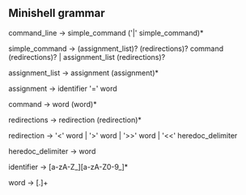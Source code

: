 ## Minishell grammar

command_line		-> simple_command ('|' simple_command)*

simple_command		-> (assignment_list)? (redirections)? command (redirections)?
					|	assignment_list (redirections)?

assignment_list		-> assignment (assignment)*

assignment			-> identifier '=' word

command				-> word (word)*

redirections		-> redirection (redirection)*

redirection			-> '<' word
					|	'>' word
					|	'>>' word
					|	'<<' heredoc_delimiter

heredoc_delimiter	-> word

identifier			-> [a-zA-Z_][a-zA-Z0-9_]*

word 				-> [.]+